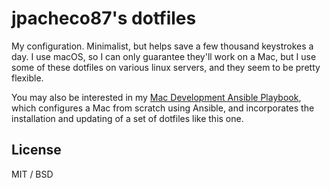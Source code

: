 # jpacheco87's dotfiles

My configuration. Minimalist, but helps save a few thousand keystrokes a day. I use macOS, so I can only guarantee they'll work on a Mac, but I use some of these dotfiles on various linux servers, and they seem to be pretty flexible.

You may also be interested in my [Mac Development Ansible Playbook](https://github.com/jpacheco87/mac-deploy), which configures a Mac from scratch using Ansible, and incorporates the installation and updating of a set of dotfiles like this one.

## License

MIT / BSD
